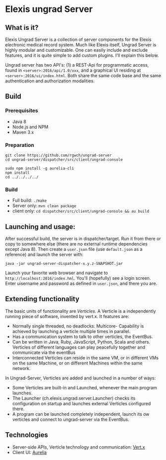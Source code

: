 # Elexis ungrad Server

## What is it?

Elexis Ungrad Server is a collection of server components for the Elexis electronic medical record system.
Much like Elexis itself, Ungrad Server is highly modular and customizable. One can easily include and exclude features, and it is
quite simple to add custom plugins. I'll explain this below.

Ungrad server has two API's: (1) a REST-Api for programmatic access, found in `<server>:2016/api/1.0/xxx`, and a graphical UI residing at `<server>:2016/ui/index.html`. Both share the same code base and the same authentication and authorization modalities.

## Build

### Prerequisites

* Java 8
* Node.js and NPM
* Maven 3.x

### Preparation

    git clone https://github.com/rgwch/ungrad-server
    cd ungrad-server/dispatcher/src/client/ungrad-console

    sudo npm install -g aurelia-cli
    npm install
    cd ../../../../

### Build

* Full build: `./make`
* Server only: `mvn clean package`
* client only: `cd dispatcher/src/client/ungrad-console && au build`

## Launching and usage:

After successful build, the server is in dispatcher/target. Run it from there or copy to somewhere else (there are no external runtime dependencies except Java 8). Then create a `user.json` file (use `default.json` as a reference) and launch the server with:

    java -jar ungrad-server-dispatcher-x.y.z-SNAPSHOT.jar

Launch your favorite web browser and navigate to `http://localhost:2016/index.hml`. You'll (hopefully) see a login screen. Enter uisername and password as defined in `user.json`, and there you are.

## Extending functionality

The basic units of functionality are *Verticles*. A Verticle is a independently running piece of software, invented by vert.x. It features are:

* Normally single threaded, no deadlocks. Multicore- Capability is achieved by launching a verticle multiple times in parallel.
* Has a communication system to talk to other verticles, the EventBus.
* Can be written in Java, Ruby, JavaScript, Python, Scala and others. Verticles of different languages can play peacefully together and communicate via the eventBus
* Interconnected Verticles can reside in the same VM, or in different VMs on the same Machine, or on different Machines within the same network.

In Ungrad-Server, Verticles are added and launched in a number of ways:

* Some Verticles are built-in and Launched, whenever the main program launches.
* The Launcher (ch.elexis.ungrad.server.Launcher) checks its configuration on startup and launches external Verticles configured there.
* A program can be launched completely independent, launch its ow verticles and connect to ungrad-server via the EventBus.



## Technologies

* Server-side APIs, Verticle technology and communication: [Vert.x](http://vertx.io)
* Client UI: [Aurelia](http://aurelia.io)
